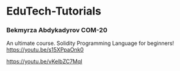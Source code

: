 # EduTech-Tutorials
### Bekmyrza Abdykadyrov COM-20
An ultimate course. Solidity Programming Language for beginners!
https://youtu.be/s15XPpaOnk0

https://youtu.be/vKelbZC7MqI
